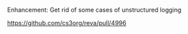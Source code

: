 Enhancement: Get rid of some cases of unstructured logging

https://github.com/cs3org/reva/pull/4996
